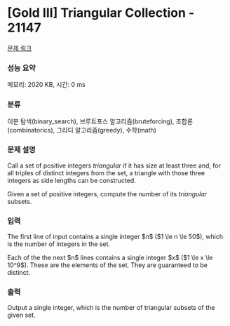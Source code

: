 # [Gold III] Triangular Collection - 21147 

[문제 링크](https://www.acmicpc.net/problem/21147) 

### 성능 요약

메모리: 2020 KB, 시간: 0 ms

### 분류

이분 탐색(binary_search), 브루트포스 알고리즘(bruteforcing), 조합론(combinatorics), 그리디 알고리즘(greedy), 수학(math)

### 문제 설명

<p>Call a set of positive integers <em>triangular</em> if it has size at least three and, for all triples of distinct integers from the set, a triangle with those three integers as side lengths can be constructed.</p>

<p>Given a set of positive integers, compute the number of its <em>triangular</em> subsets.</p>

### 입력 

 <p>The first line of input contains a single integer $n$ ($1 \le n \le 50$), which is the number of integers in the set.</p>

<p>Each of the the next $n$ lines contains a single integer $x$ ($1 \le x \le 10^9$). These are the elements of the set. They are guaranteed to be distinct.</p>

### 출력 

 <p>Output a single integer, which is the number of triangular subsets of the given set.</p>


